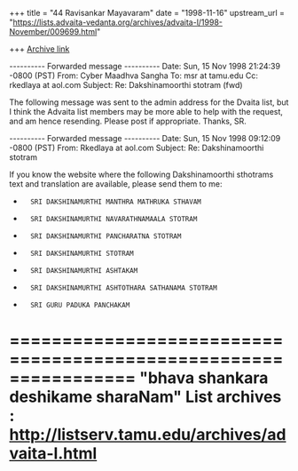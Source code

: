 +++
title = "44 Ravisankar Mayavaram"
date = "1998-11-16"
upstream_url = "https://lists.advaita-vedanta.org/archives/advaita-l/1998-November/009699.html"

+++
[Archive link](https://lists.advaita-vedanta.org/archives/advaita-l/1998-November/009699.html)

---------- Forwarded message ----------
Date: Sun, 15 Nov 1998 21:24:39 -0800 (PST)
From: Cyber Maadhva Sangha <dvaita at dvaita.org>
To: msr at tamu.edu
Cc: rkedlaya at aol.com
Subject: Re: Dakshinamoorthi stotram (fwd)

The following message was sent to the admin address for the Dvaita list,
but I think the Advaita list members may be more able to help with the
request, and am hence resending.  Please post if appropriate.  Thanks, SR.

---------- Forwarded message ----------
Date: Sun, 15 Nov 1998 09:12:09 -0800 (PST)
From: Rkedlaya at aol.com
Subject: Re: Dakshinamoorthi stotram

If you know the website where the following Dakshinamoorthi sthotrams text and
translation are available, please send them to me:
*       SRI DAKSHINAMURTHI MANTHRA MATHRUKA STHAVAM
*       SRI DAKSHINAMURTHI NAVARATHNAMAALA STOTRAM
*       SRI DAKSHINAMURTHI PANCHARATNA STOTRAM
*       SRI DAKSHINAMURTHI STOTRAM
*       SRI DAKSHINAMURTHI ASHTAKAM
*       SRI DAKSHINAMURTHI ASHTOTHARA SATHANAMA STOTRAM
*       SRI GURU PADUKA PANCHAKAM

================================================================
"bhava shankara deshikame sharaNam"
List archives : http://listserv.tamu.edu/archives/advaita-l.html
================================================================

